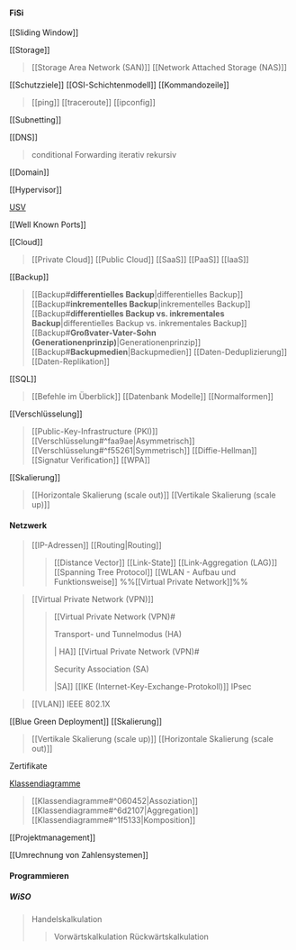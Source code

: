 #### FiSi

[[Sliding Window]]

[[Storage]]
> [[Storage Area Network (SAN)]]
> [[Network Attached Storage (NAS)]]

[[Schutzziele]]
[[OSI-Schichtenmodell]]
[[Kommandozeile]]
>[[ping]]
>[[traceroute]]
>[[ipconfig]]

[[Subnetting]]

[[DNS]]
>conditional Forwarding
>iterativ
>rekursiv

[[Domain]]

[[Hypervisor]]

[USV](USV)

[[Well Known Ports]]

[[Cloud]]
> [[Private Cloud]]
>  [[Public Cloud]]
> [[SaaS]]
> [[PaaS]]
> [[IaaS]]

[[Backup]]
> [[Backup#**differentielles Backup**|differentielles Backup]]
> [[Backup#**inkrementelles Backup**|inkrementelles Backup]]
> [[Backup#**differentielles Backup vs. inkrementales Backup**|differentielles Backup vs. inkrementales Backup]]
> [[Backup#**Großvater-Vater-Sohn (Generationenprinzip)**|Generationenprinzip]]
> [[Backup#**Backupmedien**|Backupmedien]]
>  [[Daten-Deduplizierung]]
>  [[Daten-Replikation]]

[[SQL]]
>[[Befehle im Überblick]]
>[[Datenbank Modelle]]
>[[Normalformen]]

[[Verschlüsselung]]
> [[Public-Key-Infrastructure (PKI)]]
> [[Verschlüsselung#^faa9ae|Asymmetrisch]]
> [[Verschlüsselung#^f55261|Symmetrisch]]
> [[Diffie-Hellman]]
> [[Signatur Verification]]
> [[WPA]]

[[Skalierung]]
>[[Horizontale Skalierung (scale out)]]
>[[Vertikale Skalierung (scale up)]]

#### Netzwerk
> [[IP-Adressen]]
> [[Routing|Routing]]
>> [[Distance Vector]]
>> [[Link-State]]
>> [[Link-Aggregation (LAG)]]
>> [[Spanning Tree Protocol]]
> [[WLAN - Aufbau und Funktionsweise]]
> %%[[Virtual Private Network]]%%


>[[Virtual Private Network (VPN)]]
>> [[Virtual Private Network (VPN)#<p style="text-align center;">Transport- und Tunnelmodus (HA)</p>| HA]]
>> [[Virtual Private Network (VPN)#<p style="text-align center;">Security Association (SA)</p>|SA]]
> > [[IKE (Internet-Key-Exchange-Protokoll)]]
> > IPsec

> [[VLAN]]
> IEEE 802.1X

[[Blue Green Deployment]]
[[Skalierung]]
> [[Vertikale Skalierung (scale up)]]
> [[Horizontale Skalierung (scale out)]]

Zertifikate

[Klassendiagramme](Klassendiagramme.md)
>[[Klassendiagramme#^060452|Assoziation]]
>[[Klassendiagramme#^6d2107|Aggregation]]
>[[Klassendiagramme#^1f5133|Komposition]]

[[Projektmanagement]]

[[Umrechnung von Zahlensystemen]]

#### Programmieren

##### WiSO

> Handelskalkulation
> >Vorwärtskalkulation
> >Rückwärtskalkulation
